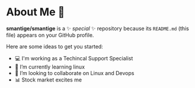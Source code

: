 # About Me 👋


**smantige/smantige** is a ✨ _special_ ✨ repository because its `README.md` (this file) appears on your GitHub profile.

Here are some ideas to get you started:

- 💻 I'm working as a Techincal Support Specialist
- 🌱 I’m currently learning linux
- 👯 I’m looking to collaborate on Linux and Devops
- 📊 Stock market excites me 



